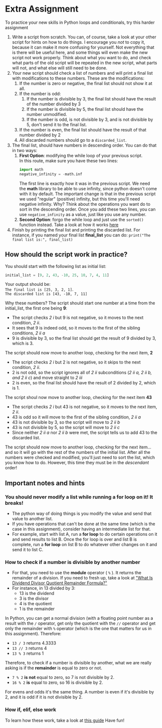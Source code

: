 # Extra Assignment

To practice your new skills in Python loops and conditionals, try this harder assignment

1) Write a script from scratch.
    You can, of course, take a look at your other script for hints on how to do things. I encourage you *not* to copy it, because it can make it more confusing for yourself. Not everything that is there will be useful here, and some things will even make the new script not work properly.
    Think about what you want to do, and check what parts of the old script will be repeated in the new script, what parts will not, and what else will still need to be done.
2) Your new script should check a list of numbers and will print a final list with modifications to these numbers. These are the modifications:
   1) If the number is zero or negative, the final list should not show it at all.
   2) If the number is odd:
      1) If the number is divisible by 3, the final list should have the result of the number divided by 3
      2) If the number is divisible by 5, the final list should have the number unmodified.
      3) If the number is odd, is not divisible by 3, and is not divisible by 5, don't send it to the final list.
   1) If the number is even, the final list should have the result of that number divided by 2
   1) All discarded numbers should go to a `discarded_list`.
3) The final list, should have numbers in descending order.
   You can do that in two ways:
     1) **First Option**: modifying the while loop of your previous script.\
        In this route, make sure you have these two lines:
        ```python
        import math
        negative_infinity = -math.inf
        ```
        The first line is exactly how it was in the previous script. We need the **math** library to be able to use infinity, since python doesn't come with it by default. The important change is that in the previous script we used "regular" (positive) infinity, but this time you'll need negative infinity. Why? Think about the operations you want do to sort in the descending order.
        Once you add these two lines, you can use `negative_infinity` as a value, just like you use any number.
     1) **Second Option**: forgo the while loop and just use the `sorted()` function instead. Take a look at how it works [here](https://www.w3schools.com/python/ref_func_sorted.asp)      
4) Finish by printing the final list and printing the discarded list.
   For instance, if you named your final list **final_list** you can do: `print("The final list is:", final_list)`

## How should the script work in practice?

You should start with the following list as initial list:
```python
initial_list = [9, 2, 43, -10, 25, 10, 7, 4, 11]
```

Your output should be:\
`The final list is [25, 3, 2, 1]`.\
`The discarded list is [43, -10, 7, 11]`

Why these numbers? The script should start one number at a time from the initial_list, the first one being **9**:
- The script checks *2 i* but 9 is not negative, so it moves to the next condition, *2 ii*.
- It sees that 9 is indeed odd, so it moves to the first of the sibling conditions, *2 ii a*
- 9 is divisible by 3, so the final list should get the result of 9 divided by 3, which is 3.

The script should now move to another loop, checking for the next item, **2**
- The script checks *2 i* but 2 is not negative, so it skips to the next condition, *2 ii*.
- 2 is not odd, so the script ignores all of *2 ii* subconditions (*2 ii a, 2 ii b, and 2 ii c*) and move straight to *2 iii*
- 2 is even, so the final list should have the result of 2 divided by 2, which is 1.

The script shoul now move to another loop, checking for the next item **43**
- The script checks *2 i* but 43 is not negative, so it moves to the next item, *2 ii*.
- 43 is odd so it will move to the first of the sibling condition, *2 ii a*
- 43 is not divisible by 3, so the script will move to *2 ii b*
- 43 is not divisible by 5, so the script will move to *2 ii c*
- Since neither *2 ii a* nor *2 ii b* were met, the script tells us to add 43 to the discarded list.

The script should now move to another loop, checking for the next item... and so it will go with the rest of the numbers of the initial list. After all the numbers were checked and modified, you'll just need to sort the list, which you know how to do. However, this time they must be in the *descendant* order!

## Important notes and hints

### You should never modify a list while running a **for loop** on it! It breaks!
   - The python way of doing things is you modify the value and send that value to another list.
   - If you have operations that can't be done at the same time (which is the case in this assignment), consider having an intermediate list for that.
   - For example, start with list A, run a **for loop** to do certain operations on it and send results to list B. Once the for loop is over and list B is complete, run a **for loop** on list B to do whatever other changes on it and send it to list C.
     
### How to check if a number is divisible by another number
  - For that, you need to use the **module** operator ( `%` ). It returns the remainder of a division. If you need to fresh up, take a look at ["What Is Dividend Divisor Quotient Remainder Formula?"](https://www.cuemath.com/dividend-divisor-quotient-remainder-formula/)
   - For instance, in 13 divided by 3:
      - 13 is the dividend
      - 3 is the divisor
      - 4 is the quotient
      - 1 is the remainder

In Python, you can get a normal division (with a floating point number as a result with the `/` operator, get only the quotient with the `//` operator and get only the remainder with `%` operator (which is the one that matters for us in this assignment). Therefore:
     
- `13 / 3` returns 4.3333
- `13 // 3` returns 4
- `13 % 3` returns 1

Therefore, to check if a number is divisible by another, what we are really asking is if the **remainder** is equal to zero or not.

- `7 % 2` **is not** equal to zero, so 7 is not divisible by 2.
- `16 % 2` **is** equal to zero, so 16 is divisible by 2.
    
For evens and odds it's the same thing. A number is even if it's divisible by 2, and it is odd if it is not divisible by 2.
    
### How **if**, **elif**, **else** work
To learn how these work, take a look at [this guide](https://www.programiz.com/python-programming/if-elif-else)
Have fun!

